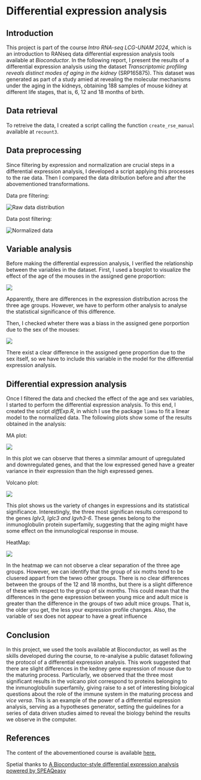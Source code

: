 # Differential expression analysis

## Introduction 
This project is part of the course *Intro RNA-seq LCG-UNAM 2024*, which is an introduction to RANseq data differential expression analysis tools available at *Bioconductor*.
In the following report, I present the results of a differential expression analysis using the dataset *Transcriptomic profiling reveals distinct modes of aging in the kidney* (SRP165875).
This dataset was generated as part of a study amied at revealing the molecular mechanisms under the aging in the kidneys, obtaining 188 samples of mouse kidney at different life stages, that is, 6, 12 and 18 months of birth.

## Data retrieval
To retreive the data, I created a script calling the function `create_rse_manual` available at   `recount3`.

## Data preprocessing
Since filtering by expression and normalization are crucial steps in a differential expression analysis, I developed a script applying this processes to the rae data. Then I compared the data ditribution before and after the abovementioned transformations.

Data pre filtering:

![Raw data distribution](figures/rawDataDist.png)


Data post filtering:

![Normalized data](figures/filtDataDist.png)


## Variable analysis
Before making the differential expression analysis, I verified the relationship between the variables in the dataset.
First, I used a boxplot to visualize the effect of the age of the mouses in the assigned gene proportion:


![](figures/ageBoxPlot.png)

Apparently, there are differences in the expression distribution across the three age groups. However, we have to perform other analysis to analyse the statistical significance of this difference.

Then, I checked wheter there was a biass in the assigned gene porportion due to the sex of the mouses:

![](figures/sexBoxPlot.png)

There exist a clear difference in the assigned gene proportion due to the sex itself, so we have to include this variable in the model for the differential expression analysis.


## Differential expression analysis
Once I filtered the data and checked the effect of the age and sex variables, I started to perform the differential expression analysis.
To this end, I created the script *diffExp.R*, in which I use the package `limma` to fit a linear model to the normalized data.
The following plots show some of the results obtained in the analysis:

MA plot:

![](figures/maPlot.png)

In this plot we can observe that theres a simmilar amount of upregulated and downregulated genes, and that the low expressed gened have a greater variance in their expression than the high expressed genes.

Volcano plot:

![](figures/volcanoPlot.png)

This plot shows us the variety of changes in expressions and its statistical significance. Interestingly, the three most significan results correspond to the genes *Iglv3, Iglc3 and Igvh3-6*. These genes belong to the inmunoglobulin protein superfamily, suggesting that the aging might have some effect on the inmunological response in mouse.

HeatMap: 

![](figures/heatMapPlot.png)

In the heatmap we can not observe a clear separation of the three age groups. However, we can identify that the group of six moths tend to be clusered appart from the twwo other groups. There is no clear differences between the groups of the 12 and 18 months, but there is a slight difference of these with respect to the group of six months. This could mean that the differences in the gene expression between young mice and adult mice is greater than the difference in the groups of two adult mice groups. That is, the older you get, the less your expression profile changes.
Also, the variable of sex does not appear to have a great influence 

## Conclusion
In this project, we used the tools available at Bioconductor, as well as the skills developed during the course, to re-analyise a public dataset following the protocol of a differential expression analysis. This work suggested that there are slight differences in the kedney gene expression of mouse due to the maturing process. Particularly, we observed that the three most significant results in the volcano plot correspond to proteins belonging to the inmunoglobulin superfamily, giving raise to a set of interesting biological questions about the role of the immune system in the maturing process and *vice versa*.
This is an example of the power of a differential expression analysis, serving as a hypotheses generator, setting the guidelines for a series of data driven studies aimed to reveal the biology behind the results we observe in the computer.

## References
The content of the abovementioned course is available [here.](https://lcolladotor.github.io/rnaseq_LCG-UNAM_2024/index.html#code-of-conduct)

Spetial thanks to [A Bioconductor-style differential expression analysis powered by SPEAQeasy](https://research.libd.org/SPEAQeasyWorkshop2023/articles/SPEAQeasyWorkshop2023.html#differential-expression-analysis)
